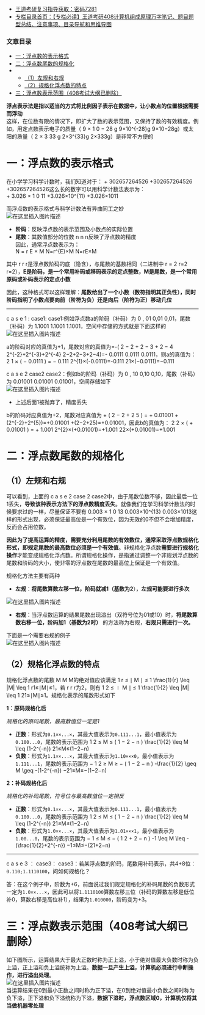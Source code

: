  

- [王道考研复习指导获取：密码7281](https://url18.ctfile.com/f/22722418-803125355-edf378?p=7281)
- [专栏目录首页：【专栏必读】王道考研408计算机组成原理万字笔记、题目题型总结、注意事项、目录导航和思维导图](https://zhangxing-tech.blog.csdn.net/article/details/120664162?spm=1001.2014.3001.5502)

### 文章目录

- [一：浮点数的表示格式](#_11)
- [二：浮点数尾数的规格化](#_41)
- - [（1）左规和右规](#1_43)
  - [（2）规格化浮点数的特点](#2_59)
- [三：浮点数表示范围（408考试大纲已删除）](#408_84)

**浮点表示法是指以适当的方式将比例因子表示在数据中，让小数点的位置根据需要而浮动**  
这样，在位数有限的情况下，即扩大了数的表示范围，又保持了数的有效精度。例如，用定点数表示电子的质量（ 9 × 1 0 − 28 g 9×10\^\{-28\}g 9×10−28g）或太阳的质量（ 2 × 3 33 g 2×3\^\{33\}g 2×333g）是非常不方便的

# 一：浮点数的表示格式

在小学学习科学计数时，我们知道对于： + 302657264526 +302657264526 +302657264526这么长的数字可以用科学计数法表示为：  
\+ 3.026 × 1 0 11 +3.026×10\^\{11\} +3.026×1011

而浮点数的表示格式与科学计数法有异曲同工之妙  
![在这里插入图片描述](https://ziquyun.com/main/csdn/img?url=https%3A%2F%2Fimg-blog.csdnimg.cn%2Ff960ddfeb2044b1a9a38727db2030e3b.png%3Fx-oss-process%3Dimage%2Fwatermark%2Ctype_ZmFuZ3poZW5naGVpdGk%2Cshadow_10%2Ctext_aHR0cHM6Ly9ibG9nLmNzZG4ubmV0L3FxXzM5MTgzMDM0%2Csize_16%2Ccolor_FFFFFF%2Ct_70&rfUrl=https%3A%2F%2Fzhangxing-tech.blog.csdn.net%2Farticle%2Fdetails%2F119455329)

- **阶码**：反映浮点数的表示范围及小数点的实际位置
- **尾数**：其数值部分的位数 n n n反映了浮点数的精度  
  因此，通常浮点数表示为：  
  N = r E × M N=r\^\{E\}×M N\=rE×M

其中 r r r是浮点数阶码的底（隐含），与尾数的基数相同（二进制中 r = 2 r=2 r\=2），**E是阶码，是一个常用补码或移码表示的定点整数，M是尾数，是一个常用原码或补码表示的定点小数**

因此，这种格式可以这样理解：**尾数给出了一个小数（数符指明其正负性），同时阶码指明了小数点要向前（阶符为负）还是向后（阶符为正）移动几位**

---

c a s e 1 : case1: case1:例如浮点数a的阶码（补码）为 0 , 01 0,01 0,01，尾数（补码）为 1.1001 1.1001 1.1001，空间中存储的方式就是下面这样的  
![在这里插入图片描述](https://ziquyun.com/main/csdn/img?url=https%3A%2F%2Fimg-blog.csdnimg.cn%2F251a3304f8114e72acee6821c8b5fd43.png&rfUrl=https%3A%2F%2Fzhangxing-tech.blog.csdn.net%2Farticle%2Fdetails%2F119455329)

a的阶码对应的真值为+1，尾数对应的真值为=-\( 2 − 2 + 2 − 3 + 2 − 4 2\^\{-2\}+2\^\{-3\}+2\^\{-4\} 2−2+2−3+2−4\)=- 0.0111 0.0111 0.0111，则a的真值为： 2 1 × \( − 0.0111 \) = − 0.111 2\^\{1\}×\(-0.0111\)=-0.111 21×\(−0.0111\)\=−0.111

c a s e 2 case2 case2：例如b的阶码（补码）为 0 , 10 0,10 0,10，尾数（补码）为 0.01001 0.01001 0.01001，空间存储如下  
![在这里插入图片描述](https://ziquyun.com/main/csdn/img?url=https%3A%2F%2Fimg-blog.csdnimg.cn%2Fd5722c9542874c50a1deb05b7667212b.png&rfUrl=https%3A%2F%2Fzhangxing-tech.blog.csdn.net%2Farticle%2Fdetails%2F119455329)

- 上述后面1被抛弃了，精度丢失

b的阶码对应真值为+2，尾数对应真值为 + \( 2 − 2 + 2 5 \) = + 0.01001 +\(2\^\{-2\}+2\^\{5\}\)=+0.01001 +\(2−2+25\)\=+0.01001，因此b的真值为： 2 2 × \( + 0.01001 \) = + 1.001 2\^\{2\}×\(+0.01001\)=+1.001 22×\(+0.01001\)\=+1.001

# 二：浮点数尾数的规格化

## （1）左规和右规

可以看到，上面的 c a s e 2 case 2 case2中，由于尾数位数不够，因此最后一位1丢失，**导致该种表示方法下的浮点数精度丢失**。就像我们在学习科学计数法的时候要求过的一样，尽量保证不要有 0.003 × 1 0 13 0.003×10\^\{13\} 0.003×1013这样的形式出现，必须保证最高位是一个有效位，因为无效的0不但不会增加精度，反而会占用位数。

**因此为了提高运算的精度，需要充分利用尾数的有效数位，通常采取浮点数规格化形式，即规定尾数的最高数位必须是一个有效值**。非规格化浮点数**需要进行规格化操作**才能变成规格化浮点数。所谓规格化操作，是指通过调整一个非规划浮点数的尾数和阶码的大小，使非零的浮点数在尾数的最高位上保证是一个有效值。

规格化方法主要有两种

- **左规**：**将尾数算数左移一位，阶码就减1（基数为2**），**左规可能要进行多次**

![在这里插入图片描述](https://ziquyun.com/main/csdn/img?url=https%3A%2F%2Fimg-blog.csdnimg.cn%2F126fff0f120e4712bfa473f960a4b30f.png%3Fx-oss-process%3Dimage%2Fwatermark%2Ctype_ZmFuZ3poZW5naGVpdGk%2Cshadow_10%2Ctext_aHR0cHM6Ly9ibG9nLmNzZG4ubmV0L3FxXzM5MTgzMDM0%2Csize_16%2Ccolor_FFFFFF%2Ct_70&rfUrl=https%3A%2F%2Fzhangxing-tech.blog.csdn.net%2Farticle%2Fdetails%2F119455329)

- **右规**：当浮点数运算的结果尾数出现溢出（双符号位为01或10）时，**将尾数算数右移一位，阶码加1（基数为2时）** 的方法称为右规，**右规只需进行一次。**

下面是一个需要右规的例子  
![在这里插入图片描述](https://ziquyun.com/main/csdn/img?url=https%3A%2F%2Fimg-blog.csdnimg.cn%2F10b79cfb60a941b497812632f152d773.png%3Fx-oss-process%3Dimage%2Fwatermark%2Ctype_ZmFuZ3poZW5naGVpdGk%2Cshadow_10%2Ctext_aHR0cHM6Ly9ibG9nLmNzZG4ubmV0L3FxXzM5MTgzMDM0%2Csize_16%2Ccolor_FFFFFF%2Ct_70&rfUrl=https%3A%2F%2Fzhangxing-tech.blog.csdn.net%2Farticle%2Fdetails%2F119455329)

## （2）规格化浮点数的特点

规格化浮点数的尾数 M M M的绝对值应该满足 1 r ≤ ∣ M ∣ ≤ 1 \\frac\{1\}\{r\} \\leq |M| \\leq 1 r1​≤∣M∣≤1，若 r r r为2，则有 1 2 ≤ ∣ M ∣ ≤ 1 \\frac\{1\}\{2\} \\leq |M| \\leq 1 21​≤∣M∣≤1。规格化表示的尾数形式如下

**1：原码规格化后**

_规格化的原码尾数，最高数值位一定是1_

- **正数**：形式为`0.1××...×`，其最大值表示为`0.111...1`，最小值表示为`0.100...0`，尾数的表示范围为 1 2 ≤ M ≤ \( 1 − 2 − n \) \\frac\{1\}\{2\} \\leq M \\leq \(1-2\^\{-n\}\) 21​≤M≤\(1−2−n\)
- **负数**：形式为`1.1××...×`，其最大值表示为`1.10×××0`，最小值表示为`1.111...1`，尾数的表示范围为 − 1 2 ≥ M ≥ − \( 1 − 2 − n \) -\\frac\{1\}\{2\} \\geq M \\geq -\(1-2\^\{-n\}\) −21​≥M≥−\(1−2−n\)

**2：补码规格化后**

_规格化的补码尾数，符号位与最高数值位一定相反_

- **正数**：形式为`0.1××...×`，其最大值表示为`0.111...1`，最小值表示为`0.100...0`，尾数的表示范围为 1 2 ≤ M ≤ \( 1 − 2 − n \) \\frac\{1\}\{2\} \\leq M \\leq \(1-2\^\{-n\}\) 21​≤M≤\(1−2−n\)
- **负数**：形式为`1.0××...×`，其最大值表示为`1.01×××1`，最小值表示为`1.00...0`，尾数的表示范围为 − 1 ≤ M ≤ − \( 1 2 + 2 − n \) -1 \\leq M \\leq -\(\\frac\{1\}\{2\}+2\^\{-n\}\) −1≤M≤−\(21​+2−n\)

---

c a s e 3 ： case3： case3：若某浮点数的阶码，尾数用补码表示，共4+8位：`0.110;1.1110100`，问如何规格化？

答：在这个例子中，阶数为+6，前面说过我们规定规格化的补码尾数的负数形式一定为`1.0××...×`，因此可以将`1.1110100`算数左移三位（补码的算数左移是低位补0，算数右移是高位补1），结果为`1.010000`，阶码变为+3。

# 三：浮点数表示范围（408考试大纲已删除）

如下图所示，运算结果大于最大正数时称为正上溢，小于绝对值最大负数时称为负上溢，正上溢和负上溢统称为上溢。**数据一旦产生上溢，计算机必须进行中断操作，进行溢出处理**。  
![在这里插入图片描述](https://ziquyun.com/main/csdn/img?url=https%3A%2F%2Fimg-blog.csdnimg.cn%2F585986f8d48449f88f83f50c3977b99a.png&rfUrl=https%3A%2F%2Fzhangxing-tech.blog.csdn.net%2Farticle%2Fdetails%2F119455329)  
当运算结果在0到最小正数之间时称为正下溢，在0到绝对值最小负数之间时称为负下溢，正下溢和负下溢统称为下溢，**数据下溢时，浮点数区域0，计算机仅将其当做机器零处理**